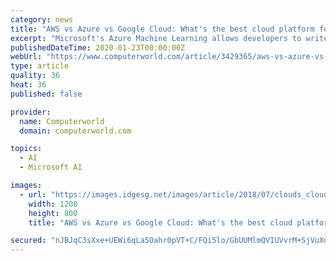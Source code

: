 ```yaml
---
category: news
title: "AWS vs Azure vs Google Cloud: What's the best cloud platform for enterprise?"
excerpt: "Microsoft's Azure Machine Learning allows developers to write, test and deploy algorithms, as well as access a marketplace for off-the-shelf APIs. Google offers a one-stop-shop AI platform ..."
publishedDateTime: 2020-01-23T00:00:00Z
webUrl: "https://www.computerworld.com/article/3429365/aws-vs-azure-vs-google-whats-the-best-cloud-platform-for-enterprise.html"
type: article
quality: 36
heat: 36
published: false

provider:
  name: Computerworld
  domain: computerworld.com

topics:
  - AI
  - Microsoft AI

images:
  - url: "https://images.idgesg.net/images/article/2018/07/clouds_cloud-computing-100763727-large.3x2.jpg"
    width: 1200
    height: 800
    title: "AWS vs Azure vs Google Cloud: What's the best cloud platform for enterprise?"

secured: "nJBJqC3sXxe+UEWi6qLa5Oahr0pVT+C/FQi5lo/GbUUMlmQVIUVvrM+SjVuXuj9Kh6d9ZISTqCuz1eBiYnWAIGybOiic+tlQpo+u6qFzMLttgXu5EG8tM2AMgx26E7Ut+M3q6bosnC/CTOCeO59m9MA7VO2iUaay9bTKUHtpvagqeb5X+qI73C/YnIvGU/Kfkthsetn491zG1vQEbW3FfBqwdUZJ74dbjQSlmtCBtf7TWAFvNmTs1N8QJSYj/B1MVDDx95/DQ7dCtUhQcCgt0yvpxQasNdABPdHSl7msrqpX0hEiyGzf1DoLm1QzGuSe;srEKFYffrsPt/zSyxQfLOw=="
---
```


